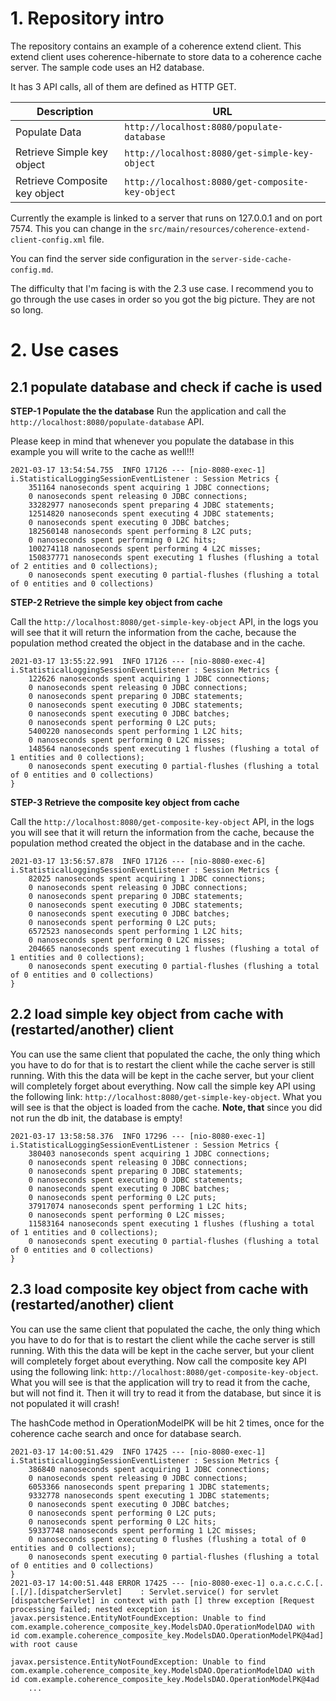 # 1. Repository intro

The repository contains an example of a coherence extend client. This extend client uses coherence-hibernate to store data to a coherence cache server. The sample code uses an H2 database.

It has 3 API calls, all of them are defined as HTTP GET.

| Description | URL |
|---|---|
|Populate Data|`http://localhost:8080/populate-database`|
|Retrieve Simple key object|`http://localhost:8080/get-simple-key-object`|
|Retrieve Composite key object|`http://localhost:8080/get-composite-key-object`|

Currently the example is linked to a server that runs on 127.0.0.1 and on port 7574. This you can change in the `src/main/resources/coherence-extend-client-config.xml` file.

You can find the server side configuration in the `server-side-cache-config.md`.

The difficulty that I'm facing is with the 2.3 use case. I recommend you to go through the use cases in order so you got the big picture. They are not so long. 

# 2. Use cases 

## 2.1 populate database and check if cache is used

**STEP-1 Populate the the database** 
Run the application and call the `http://localhost:8080/populate-database` API.

Please keep in mind that whenever you populate the database in this example you will write to the cache as well!!!

```
2021-03-17 13:54:54.755  INFO 17126 --- [nio-8080-exec-1] i.StatisticalLoggingSessionEventListener : Session Metrics {
    351164 nanoseconds spent acquiring 1 JDBC connections;
    0 nanoseconds spent releasing 0 JDBC connections;
    33282977 nanoseconds spent preparing 4 JDBC statements;
    12514820 nanoseconds spent executing 4 JDBC statements;
    0 nanoseconds spent executing 0 JDBC batches;
    182560148 nanoseconds spent performing 8 L2C puts;
    0 nanoseconds spent performing 0 L2C hits;
    100274118 nanoseconds spent performing 4 L2C misses;
    150837771 nanoseconds spent executing 1 flushes (flushing a total of 2 entities and 0 collections);
    0 nanoseconds spent executing 0 partial-flushes (flushing a total of 0 entities and 0 collections)
```
**STEP-2 Retrieve the simple key object from cache** 

Call the `http://localhost:8080/get-simple-key-object` API, in the logs you will see that it will return the information from the cache, because the population method created the object in the database and in the cache.

```
2021-03-17 13:55:22.991  INFO 17126 --- [nio-8080-exec-4] i.StatisticalLoggingSessionEventListener : Session Metrics {
    122626 nanoseconds spent acquiring 1 JDBC connections;
    0 nanoseconds spent releasing 0 JDBC connections;
    0 nanoseconds spent preparing 0 JDBC statements;
    0 nanoseconds spent executing 0 JDBC statements;
    0 nanoseconds spent executing 0 JDBC batches;
    0 nanoseconds spent performing 0 L2C puts;
    5400220 nanoseconds spent performing 1 L2C hits;
    0 nanoseconds spent performing 0 L2C misses;
    148564 nanoseconds spent executing 1 flushes (flushing a total of 1 entities and 0 collections);
    0 nanoseconds spent executing 0 partial-flushes (flushing a total of 0 entities and 0 collections)
}
```
**STEP-3 Retrieve the composite key object from cache** 

Call the `http://localhost:8080/get-composite-key-object` API, in the logs you will see that it will return the information from the cache, because the population method created the object in the database and in the cache.

```
2021-03-17 13:56:57.878  INFO 17126 --- [nio-8080-exec-6] i.StatisticalLoggingSessionEventListener : Session Metrics {
    82025 nanoseconds spent acquiring 1 JDBC connections;
    0 nanoseconds spent releasing 0 JDBC connections;
    0 nanoseconds spent preparing 0 JDBC statements;
    0 nanoseconds spent executing 0 JDBC statements;
    0 nanoseconds spent executing 0 JDBC batches;
    0 nanoseconds spent performing 0 L2C puts;
    6572523 nanoseconds spent performing 1 L2C hits;
    0 nanoseconds spent performing 0 L2C misses;
    204665 nanoseconds spent executing 1 flushes (flushing a total of 1 entities and 0 collections);
    0 nanoseconds spent executing 0 partial-flushes (flushing a total of 0 entities and 0 collections)
}
```

## 2.2 load simple key object from cache with (restarted/another) client
You can use the same client that populated the cache, the only thing which you have to do for that is to restart the client while the cache server is still running. With this the data will be kept in the cache server, but your client will completely forget about everything. Now call the simple key API using the following link: `http://localhost:8080/get-simple-key-object`. What you will see is that the object is loaded from the cache. 
**Note, that** since you did not run the db init, the database is empty!

```
2021-03-17 13:58:58.376  INFO 17296 --- [nio-8080-exec-1] i.StatisticalLoggingSessionEventListener : Session Metrics {
    380403 nanoseconds spent acquiring 1 JDBC connections;
    0 nanoseconds spent releasing 0 JDBC connections;
    0 nanoseconds spent preparing 0 JDBC statements;
    0 nanoseconds spent executing 0 JDBC statements;
    0 nanoseconds spent executing 0 JDBC batches;
    0 nanoseconds spent performing 0 L2C puts;
    37917074 nanoseconds spent performing 1 L2C hits;
    0 nanoseconds spent performing 0 L2C misses;
    11583164 nanoseconds spent executing 1 flushes (flushing a total of 1 entities and 0 collections);
    0 nanoseconds spent executing 0 partial-flushes (flushing a total of 0 entities and 0 collections)
}
```
## 2.3 load composite key object from cache with (restarted/another) client

You can use the same client that populated the cache, the only thing which you have to do for that is to restart the client while the cache server is still running. With this the data will be kept in the cache server, but your client will completely forget about everything. Now call the composite key API using the following link: `http://localhost:8080/get-composite-key-object`. What you will see is that the application will try to read it from the cache, but will not find it. Then it will try to read it from the database, but since it is not populated it will crash!

The hashCode method in OperationModelPK will be hit 2 times, once for the coherence cache search and once for database search. 

```
2021-03-17 14:00:51.429  INFO 17425 --- [nio-8080-exec-1] i.StatisticalLoggingSessionEventListener : Session Metrics {
    386840 nanoseconds spent acquiring 1 JDBC connections;
    0 nanoseconds spent releasing 0 JDBC connections;
    6053366 nanoseconds spent preparing 1 JDBC statements;
    9332778 nanoseconds spent executing 1 JDBC statements;
    0 nanoseconds spent executing 0 JDBC batches;
    0 nanoseconds spent performing 0 L2C puts;
    0 nanoseconds spent performing 0 L2C hits;
    59337748 nanoseconds spent performing 1 L2C misses;
    0 nanoseconds spent executing 0 flushes (flushing a total of 0 entities and 0 collections);
    0 nanoseconds spent executing 0 partial-flushes (flushing a total of 0 entities and 0 collections)
}
2021-03-17 14:00:51.448 ERROR 17425 --- [nio-8080-exec-1] o.a.c.c.C.[.[.[/].[dispatcherServlet]    : Servlet.service() for servlet [dispatcherServlet] in context with path [] threw exception [Request processing failed; nested exception is javax.persistence.EntityNotFoundException: Unable to find com.example.coherence_composite_key.ModelsDAO.OperationModelDAO with id com.example.coherence_composite_key.ModelsDAO.OperationModelPK@4ad] with root cause

javax.persistence.EntityNotFoundException: Unable to find com.example.coherence_composite_key.ModelsDAO.OperationModelDAO with id com.example.coherence_composite_key.ModelsDAO.OperationModelPK@4ad
	...
```
